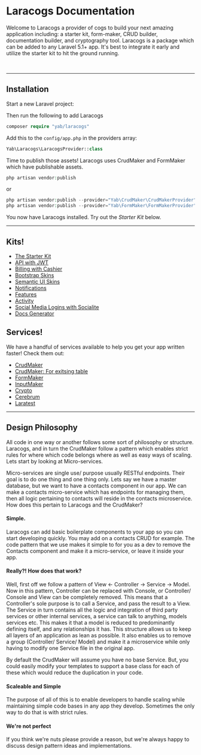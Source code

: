# Laracogs Documentation

<div class="logo">
    <span class="icon"></span>
</div>

Welcome to Laracogs a provider of cogs to build your next amazing application including: a starter kit, form-maker, CRUD builder, documentation builder, and cryptography tool.
Laracogs is a package which can be added to any Laravel 5.1+ app. It's best to integrate it early and utilize the starter kit to hit the ground running.

<img class="thumbnail img-33" alt="" src="./img/screens/starter/1.jpg" />
<img class="thumbnail img-33" alt="" src="./img/screens/billing/1.jpg" />
<img class="thumbnail img-33" alt="" src="./img/screens/notification/1.jpg" />

----

## Installation

Start a new Laravel project:

Then run the following to add Laracogs
```php
composer require "yab/laracogs"
```

Add this to the `config/app.php` in the providers array:
```php
Yab\Laracogs\LaracogsProvider::class
```

Time to publish those assets! Laracogs uses CrudMaker and FormMaker which have publishable assets.
```php
php artisan vendor:publish
```
or
```php
php artisan vendor:publish --provider="Yab\CrudMaker\CrudMakerProvider"
php artisan vendor:publish --provider="Yab\FormMaker\FormMakerProvider"
```


You now have Laracogs installed. Try out the *Starter Kit* below.

----

## Kits!

* [The Starter Kit](kits/starter.md)
* [API with JWT](kits/api.md)
* [Billing with Cashier](kits/billing.md)
* [Bootstrap Skins](kits/bootstrap.md)
* [Semantic UI Skins](kits/semantic.md)
* [Notifications](kits/notifications.md)
* [Features](kits/features.md)
* [Activity](kits/activity.md)
* [Social Media Logins with Socialite](kits/socialite.md)
* [Docs Generator](kits/docs.md)

## Services!

We have a handful of services available to help you get your app written faster! Check them out:

* [CrudMaker](services/crud.md)
* [CrudMaker: For exitsing table](services/table-crud.md)
* [FormMaker](services/form_maker.md)
* [InputMaker](services/input_maker.md)
* [Crypto](services/crypto.md)
* [Cerebrum](services/cerebrum.md)
* [Laratest](services/laratest.md)

----

## Design Philosophy

All code in one way or another follows some sort of philosophy or structure. Laracogs, and in turn the CrudMaker follow a pattern which enables strict rules for where which code belongs where as well as easy ways of scaling.
Lets start by looking at Micro-services.

Micro-services are single use/ purpose usually RESTful endpoints. Their goal is to do one thing and one thing only. Lets say we have a master database, but we want to have a contacts component in our app. We can make a contacts micro-service which has endpoints for managing them, then all logic pertaining to contacts will reside in the contacts microservice. How does this pertain to Laracogs and the CrudMaker?

#### Simple.

Laracogs can add basic boilerplate components to your app so you can start developing quickly. You may add on a contacts CRUD for example. The code pattern that we use makes it simple to for you as a dev to remove the Contacts component and make it a micro-service, or leave it inside your app.

#### Really?! How does that work?

Well, first off we follow a pattern of View <- Controller -> Service -> Model. Now in this pattern, Controller can be replaced with Console, or Controller/ Console and View can be completely removed. This means that a Controller's sole purpose is to call a Service, and pass the result to a View. The Service in turn contains all the logic and integration of third party services or other internal services, a service can talk to anything, models services etc. This makes it that a model is reduced to predominantly defining itself, and any relationships it has. This structure allows us to keep all layers of an application as lean as possible. It also enables us to remove a group (Controller/ Service/ Model) and make it a microservice while only having to modify one Service file in the original app.

By default the CrudMaker will assume you have no base Service. But, you could easily modify your templates to support a base class for each of these which would reduce the duplication in your code.

#### Scaleable and Simple

The purpose of all of this is to enable developers to handle scaling while maintaining simple code bases in any app they develop. Sometimes the only way to do that is with strict rules.

#### We're not perfect

If you think we're nuts please provide a reason, but we're always happy to discuss design pattern ideas and implementations.